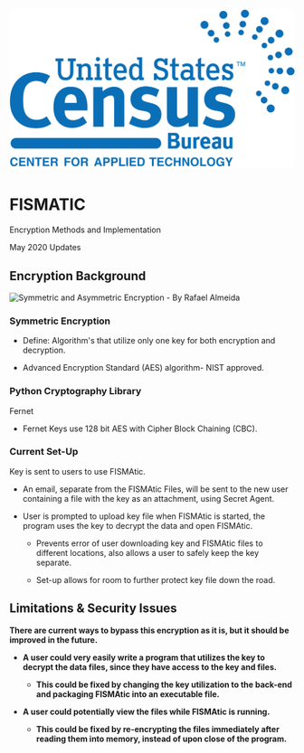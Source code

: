 # ![](.//media/image1.png)

# FISMATIC

Encryption Methods and Implementation

May 2020 Updates

## Encryption Background

![Symmetric and Asymmetric Encryption - By Rafael
Almeida](.//media/image2.png)

### Symmetric Encryption

  - Define: Algorithm's that utilize only one key for both encryption
    and decryption.

  - Advanced Encryption Standard (AES) algorithm- NIST approved.

### Python Cryptography Library 

Fernet

  - Fernet Keys use 128 bit AES with Cipher Block Chaining (CBC).

### Current Set-Up 

Key is sent to users to use FISMAtic.

  - An email, separate from the FISMAtic Files, will be sent to the new
    user containing a file with the key as an attachment, using Secret
    Agent.

  - User is prompted to upload key file when FISMAtic is started, the
    program uses the key to decrypt the data and open FISMAtic.
    
      - Prevents error of user downloading key and FISMAtic files to
        different locations, also allows a user to safely keep the key
        separate.
    
      - Set-up allows for room to further protect key file down the
        road.

## Limitations & Security Issues

**There are current ways to bypass this encryption as it is, but it
should be improved in the future.**

  - **A user could very easily write a program that utilizes the key to
    decrypt the data files, since they have access to the key and
    files.**
    
      - **This could be fixed by changing the key utilization to the
        back-end and packaging FISMAtic into an executable file.**

  - **A user could potentially view the files while FISMAtic is
    running.**
    
      - **This could be fixed by re-encrypting the files immediately
        after reading them into memory, instead of upon close of the
        program.**
